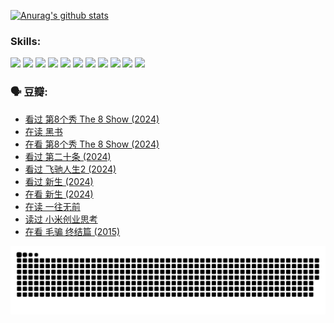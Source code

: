 
[![Anurag's github stats](https://github-readme-stats.vercel.app/api?username=w940853815)](https://github.com/anuraghazra/github-readme-stats)

### Skills:

<code><img height="32" src="https://cdn.jsdelivr.net/npm/simple-icons@v5/icons/python.svg"></code>
<code><img height="32" src="https://cdn.jsdelivr.net/npm/simple-icons@v5/icons/javascript.svg"></code>
<code><img height="32" src="https://cdn.jsdelivr.net/npm/simple-icons@v5/icons/django.svg"></code>
<code><img height="32" src="https://cdn.jsdelivr.net/npm/simple-icons@v5/icons/flask.svg"></code>
<code><img height="32" src="https://cdn.jsdelivr.net/npm/simple-icons@v5/icons/vuetify.svg"></code>
<code><img height="32" src="https://cdn.jsdelivr.net/npm/simple-icons@v5/icons/git.svg"></code>
<code><img height="32" src="https://cdn.jsdelivr.net/npm/simple-icons@v5/icons/docker.svg"></code>
<code><img height="32" src="https://cdn.jsdelivr.net/npm/simple-icons@v5/icons/postgresql.svg"></code>
<code><img height="32" src="https://cdn.jsdelivr.net/npm/simple-icons@v5/icons/elasticsearch.svg"></code>
<code><img height="32" src="https://cdn.jsdelivr.net/npm/simple-icons@v5/icons/macos.svg"></code>
<code><img height="32" src="https://cdn.jsdelivr.net/npm/simple-icons@v5/icons/linux.svg"></code>

### 🗣 豆瓣:

<!-- DOUBAN-ACTIVITIES:START -->
- [看过 第8个秀 The 8 Show‎ (2024)](https://www.douban.com/people/136069238/status/4622960077/?_i=17640944)
- [在读 黑书](https://www.douban.com/people/136069238/status/4621189759/?_i=17640944)
- [在看 第8个秀 The 8 Show‎ (2024)](https://www.douban.com/people/136069238/status/4619801154/?_i=17640944)
- [看过 第二十条‎ (2024)](https://www.douban.com/people/136069238/status/4618624208/?_i=17640944)
- [看过 飞驰人生2‎ (2024)](https://www.douban.com/people/136069238/status/4616048805/?_i=17640944)
- [看过 新生‎ (2024)](https://www.douban.com/people/136069238/status/4612373431/?_i=17640944)
- [在看 新生‎ (2024)](https://www.douban.com/people/136069238/status/4607441062/?_i=17640944)
- [在读 一往无前](https://www.douban.com/people/136069238/status/4590507310/?_i=17640944)
- [读过 小米创业思考](https://www.douban.com/people/136069238/status/4590506983/?_i=17640944)
- [在看 毛骗 终结篇‎ (2015)](https://www.douban.com/people/136069238/status/4581971924/?_i=17640944)
<!-- DOUBAN-ACTIVITIES:END -->


![Snake animation](https://raw.githubusercontent.com/w940853815/w940853815/output/github-contribution-grid-snake.svg)

<!--
**w940853815/w940853815** is a ✨ _special_ ✨ repository because its `README.md` (this file) appears on your GitHub profile.

Here are some ideas to get you started:

- 🔭 I’m currently working on ...
- 🌱 I’m currently learning ...
- 👯 I’m looking to collaborate on ...
- 🤔 I’m looking for help with ...
- 💬 Ask me about ...
- 📫 How to reach me: ...
- 😄 Pronouns: ...
- ⚡ Fun fact: ...
-->
